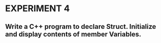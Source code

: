 # EXPERIMENT 4
## Write a C++ program to declare Struct. Initialize and display contents of member Variables.
